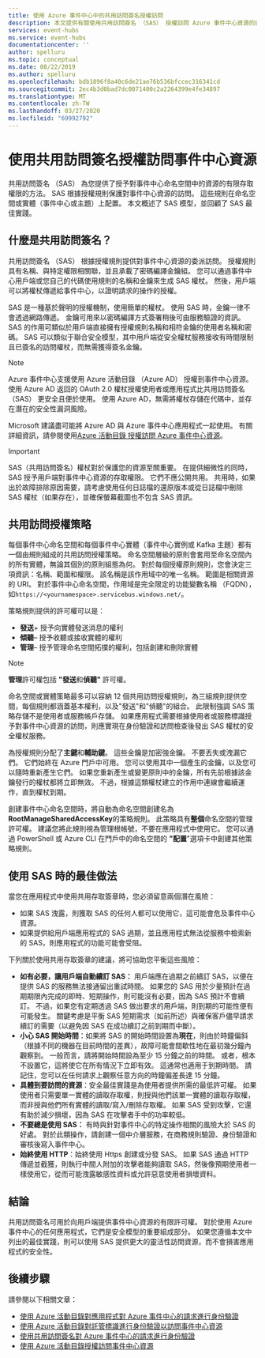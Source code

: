 ```yaml
---
title: 使用 Azure 事件中心中的共用訪問簽名授權訪問
description: 本文提供有關使用共用訪問簽名 （SAS） 授權訪問 Azure 事件中心資源的資訊。
services: event-hubs
ms.service: event-hubs
documentationcenter: ''
author: spelluru
ms.topic: conceptual
ms.date: 08/22/2019
ms.author: spelluru
ms.openlocfilehash: bdb1896f8a40c6de21ae76b536bfccec316341cd
ms.sourcegitcommit: 2ec4b3d0bad7dc0071400c2a2264399e4fe34897
ms.translationtype: MT
ms.contentlocale: zh-TW
ms.lasthandoff: 03/27/2020
ms.locfileid: "69992792"
---
```

# <a name="authorizing-access-to-event-hubs-resources-using-shared-access-signatures"></a>使用共用訪問簽名授權訪問事件中心資源
共用訪問簽名 （SAS） 為您提供了授予對事件中心命名空間中的資源的有限存取權限的方法。 SAS 根據授權規則保護對事件中心資源的訪問。 這些規則在命名空間或實體（事件中心或主題）上配置。 本文概述了 SAS 模型，並回顧了 SAS 最佳實踐。

## <a name="what-are-shared-access-signatures"></a>什麼是共用訪問簽名？
共用訪問簽名 （SAS） 根據授權規則提供對事件中心資源的委派訪問。 授權規則具有名稱、與特定權限相關聯，並且承載了密碼編譯金鑰組。 您可以通過事件中心用戶端或您自己的代碼使用規則的名稱和金鑰來生成 SAS 權杖。 然後，用戶端可以將權杖傳遞給事件中心，以證明請求的操作的授權。

SAS 是一種基於聲明的授權機制，使用簡單的權杖。 使用 SAS 時，金鑰一律不會透過網路傳遞。 金鑰可用來以密碼編譯方式簽署稍後可由服務驗證的資訊。 SAS 的作用可類似於用戶端直接擁有授權規則名稱和相符金鑰的使用者名稱和密碼。 SAS 可以類似于聯合安全模型，其中用戶端從安全權杖服務接收有時間限制且已簽名的訪問權杖，而無需獲得簽名金鑰。

> [!NOTE]
> Azure 事件中心支援使用 Azure 活動目錄 （Azure AD） 授權到事件中心資源。 使用 Azure AD 返回的 OAuth 2.0 權杖授權使用者或應用程式比共用訪問簽名 （SAS） 更安全且便於使用。 使用 Azure AD，無需將權杖存儲在代碼中，並存在潛在的安全性漏洞風險。
>
> Microsoft 建議盡可能將 Azure AD 與 Azure 事件中心應用程式一起使用。 有關詳細資訊，請參閱使用[Azure 活動目錄 授權訪問 Azure 事件中心資源](authorize-access-azure-active-directory.md)。

> [!IMPORTANT]
> SAS（共用訪問簽名）權杖對於保護您的資源至關重要。 在提供細微性的同時，SAS 授予用戶端對事件中心資源的存取權限。 它們不應公開共用。 共用時，如果出於故障排除原因需要，請考慮使用任何日誌檔的還原版本或從日誌檔中刪除 SAS 權杖（如果存在），並確保螢幕截圖也不包含 SAS 資訊。

## <a name="shared-access-authorization-policies"></a>共用訪問授權策略
每個事件中心命名空間和每個事件中心實體（事件中心實例或 Kafka 主題）都有一個由規則組成的共用訪問授權策略。 命名空間層級的原則會套用至命名空間內的所有實體，無論其個別的原則組態為何。
對於每個授權原則規則，您會決定三項資訊：名稱、範圍和權限。 該名稱是該作用域中的唯一名稱。 範圍是相關資源的 URI。 對於事件中心命名空間，作用域是完全限定的功能變數名稱 （FQDN），如`https://<yournamespace>.servicebus.windows.net/`。

策略規則提供的許可權可以是：
- **發送**+ 授予向實體發送消息的權利
- **傾聽**– 授予收聽或接收實體的權利
- **管理**– 授予管理命名空間拓撲的權利，包括創建和刪除實體

> [!NOTE]
> **管理**許可權包括 **"發送**和**偵聽"** 許可權。

命名空間或實體策略最多可以容納 12 個共用訪問授權規則，為三組規則提供空間，每個規則都涵蓋基本權利，以及"發送"和"偵聽"的組合。 此限制強調 SAS 策略存儲不是使用者或服務帳戶存儲。 如果應用程式需要根據使用者或服務標識授予對事件中心資源的訪問，則應實現在身份驗證和訪問檢查後發出 SAS 權杖的安全權杖服務。

為授權規則分配了**主鍵**和**輔助鍵**。 這些金鑰是加密強金鑰。 不要丟失或洩漏它們。 它們始終在 Azure 門戶中可用。 您可以使用其中一個產生的金鑰，以及您可以隨時重新產生它們。 如果您重新產生或變更原則中的金鑰，所有先前根據該金鑰發行的權杖都將立即無效。 不過，根據這類權杖建立的作用中連線會繼續運作，直到權杖到期。

創建事件中心命名空間時，將自動為命名空間創建名為**RootManageSharedAccessKey**的策略規則。 此策略具有**整個**命名空間的管理許可權。 建議您將此規則視為管理根帳號，不要在應用程式中使用它。 您可以通過 PowerShell 或 Azure CLI 在門戶中的命名空間的 **"配置**"選項卡中創建其他策略規則。

## <a name="best-practices-when-using-sas"></a>使用 SAS 時的最佳做法
當您在應用程式中使用共用存取簽章時，您必須留意兩個潛在風險：

- 如果 SAS 洩露，則獲取 SAS 的任何人都可以使用它，這可能會危及事件中心資源。
- 如果提供給用戶端應用程式的 SAS 過期，並且應用程式無法從服務中檢索新的 SAS，則應用程式的功能可能會受阻。

下列關於使用共用存取簽章的建議，將可協助您平衡這些風險：

- **如有必要，讓用戶端自動續訂 SAS：** 用戶端應在過期之前續訂 SAS，以便在提供 SAS 的服務無法接通留出重試時間。 如果您的 SAS 用於少量預計在過期期限內完成的即時、短期操作，則可能沒有必要，因為 SAS 預計不會續訂。 不過，如果您有定期透過 SAS 做出要求的用戶端，則到期的可能性便有可能發生。 關鍵考慮是平衡 SAS 短期需求（如前所述）與確保客戶儘早請求續訂的需要（以避免因 SAS 在成功續訂之前到期而中斷）。
- **小心 SAS 開始時間**：如果將 SAS 的開始時間設置為**現在**，則由於時鐘偏斜（根據不同的機器在目前時間的差異），故障可能會間歇性地在最初幾分鐘內觀察到。 一般而言，請將開始時間設為至少 15 分鐘之前的時間。 或者，根本不設置它，這將使它在所有情況下立即有效。 這通常也適用于到期時間。 請記住，您可以在任何請求上觀察任意方向的時鐘偏差長達 15 分鐘。 
- **具體到要訪問的資源**：安全最佳實踐是為使用者提供所需的最低許可權。 如果使用者只需要單一實體的讀取存取權，則授與他們該單一實體的讀取存取權，而非授與他們所有實體的讀取/寫入/刪除存取權。 如果 SAS 受到攻擊，它還有助於減少損壞，因為 SAS 在攻擊者手中的功率較低。
- **不要總是使用 SAS：** 有時與針對事件中心的特定操作相關的風險大於 SAS 的好處。 對於此類操作，請創建一個中介層服務，在商務規則驗證、身份驗證和審核後寫入事件中心。
- **始終使用 HTTP**：始終使用 Https 創建或分發 SAS。 如果 SAS 通過 HTTP 傳遞並截獲，則執行中間人附加的攻擊者能夠讀取 SAS，然後像預期使用者一樣使用它，從而可能洩露敏感性資料或允許惡意使用者損壞資料。

## <a name="conclusion"></a>結論
共用訪問簽名可用於向用戶端提供事件中心資源的有限許可權。 對於使用 Azure 事件中心的任何應用程式，它們是安全模型的重要組成部分。 如果您遵循本文中列出的最佳實踐，則可以使用 SAS 提供更大的靈活性訪問資源，而不會損害應用程式的安全性。

## <a name="next-steps"></a>後續步驟
請參閱以下相關文章： 

- [使用 Azure 活動目錄對應用程式對 Azure 事件中心的請求進行身份驗證](authenticate-application.md)
- [使用 Azure 活動目錄對託管標識進行身份驗證以訪問事件中心資源](authenticate-managed-identity.md)
- [使用共用訪問簽名對 Azure 事件中心的請求進行身份驗證](authenticate-shared-access-signature.md)
- [使用 Azure 活動目錄授權訪問事件中心資源](authorize-access-azure-active-directory.md)



